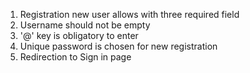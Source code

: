 1. Registration new user allows with three required field  
2. Username should not be empty  
3. '@' key is obligatory to enter  
4. Unique password is chosen for new registration  
5. Redirection to Sign in page
